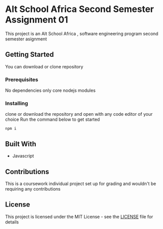 # Alt School Africa Second Semester Assignment 01

This project is an Alt School Africa , software engineering program second semester asignment

## Getting Started

You can download or clone repository

### Prerequisites

No dependencies only core nodejs modules 

### Installing

clone or download the repository and open with any code editor of your choice
Run the command below to get started

```
npm i
```

## Built With

* Javascript

## Contributions
This is a coursework individual project set up for grading and wouldn't be requiring any contributions

## License
This project is licensed under the MIT License - see the [LICENSE](LICENSE) file for details



